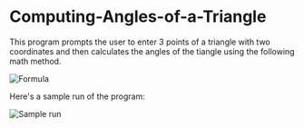 # Computing-Angles-of-a-Triangle
This program prompts the user to enter 3 points of a triangle with two coordinates and then calculates the angles of the tiangle using the following math method.

![Formula](https://user-images.githubusercontent.com/41565191/57440033-7ced6080-725c-11e9-85ae-61da283e7e38.PNG)

Here's a sample run of the program:


![Sample run](https://user-images.githubusercontent.com/41565191/57440032-7c54ca00-725c-11e9-9392-4825a93e6054.PNG)

